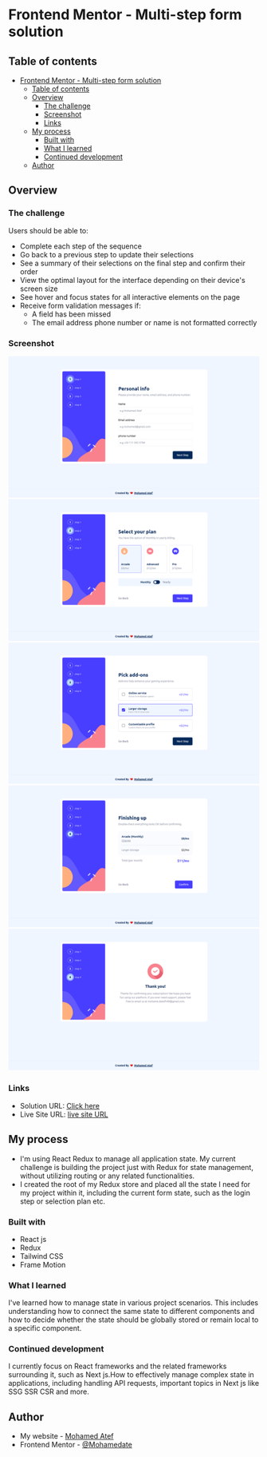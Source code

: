 # Frontend Mentor - Multi-step form solution

## Table of contents

- [Frontend Mentor - Multi-step form solution](#frontend-mentor---multi-step-form-solution)
  - [Table of contents](#table-of-contents)
  - [Overview](#overview)
    - [The challenge](#the-challenge)
    - [Screenshot](#screenshot)
    - [Links](#links)
  - [My process](#my-process)
    - [Built with](#built-with)
    - [What I learned](#what-i-learned)
    - [Continued development](#continued-development)
  - [Author](#author)

## Overview

### The challenge

Users should be able to:

- Complete each step of the sequence
- Go back to a previous step to update their selections
- See a summary of their selections on the final step and confirm their order
- View the optimal layout for the interface depending on their device's screen size
- See hover and focus states for all interactive elements on the page
- Receive form validation messages if:
  - A field has been missed
  - The email address phone number or name is not formatted correctly

### Screenshot

![](./screen/m1.png)
![](./screen/m2.png)
![](./screen/m3.png)
![](./screen/m4.png)
![](./screen/m5.png)

### Links

- Solution URL: [Click here](https://github.com/Mohamedate/multi-step-challenge)
- Live Site URL: [live site URL](https://multi-step-ch.vercel.app/)

## My process

- I'm using React Redux to manage all application state. My current challenge is building the project just with Redux for state management, without utilizing routing or any related functionalities.
- I created the root of my Redux store and placed all the state I need for my project within it, including the current form state, such as the login step or selection plan etc.

### Built with

- React js
- Redux
- Tailwind CSS
- Frame Motion

### What I learned

I've learned how to manage state in various project scenarios. This includes understanding how to connect the same state to different components and how to decide whether the state should be globally stored or remain local to a specific component.

### Continued development

I currently focus on React frameworks and the related frameworks surrounding it, such as Next js.How to effectively manage complex state in applications, including handling API requests, important topics in Next js like SSG SSR CSR and more.

## Author

- My website - [Mohamed Atef](https://atef.vercel.app)
- Frontend Mentor - [@Mohamedate](https://www.frontendmentor.io/profile/Mohamedate)
